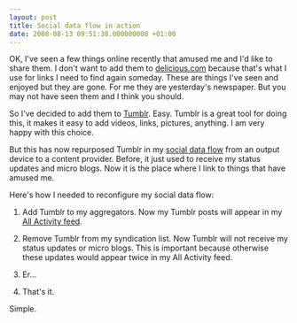 ```yaml
---
layout: post
title: Social data flow in action
date: 2008-08-13 09:51:38.000000000 +01:00
---
```

OK, I've seen a few things online recently that amused me and I'd like to share them. I don't want to add them to <a href="http://delicious.com/dominicsayers" target="_blank">delicious.com</a> because that's what I use for links I need to find again someday. These are things I've seen and enjoyed but they are gone. For me they are yesterday's newspaper. But you may not have seen them and I think you should.

So I've decided to add them to <a href="http://dominicsayers.tumblr.com/" target="_blank">Tumblr</a>. Easy. Tumblr is a great tool for doing this, it makes it easy to add videos, links, pictures, anything. I am very happy with this choice.

But this has now repurposed Tumblr in my <a href="http://blog.dominicsayers.com/2008/08/05/revised-social-data-flow/" target="_blank">social data flow</a> from an output device to a content provider. Before, it just used to receive my status updates and micro blogs. Now it is the place where I link to things that have amused me.

Here's how I needed to reconfigure my social data flow:

1. Add Tumblr to my aggregators. Now my Tumblr posts will appear in my <a href="http://friendfeed.com/dominicsayers" target="_blank">All Activity feed</a>.

2. Remove Tumblr from my syndication list. Now Tumblr will not receive my status updates or micro blogs. This is important because otherwise these updates would appear twice in my All Activity feed.

3. Er...

4. That's it.

Simple.
